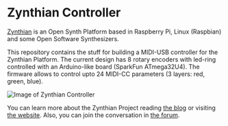 # Zynthian Controller

[Zynthian](http://zynthian.org) is an Open Synth Platform based in Raspberry Pi, Linux (Raspbian) and some Open Software Synthesizers.

This repository contains the stuff for building a MIDI-USB controller for the Zynthian Platform. The current design has 8 rotary encoders with led-ring controlled with an Arduino-like board (SparkFun ATmega32U4). The firmware allows to control upto 24 MIDI-CC parameters (3 layers: red, green, blue).

![Image of Zynthian Controller](https://raw.githubusercontent.com/zynthian/zynthian-controller/master/photos/zynthian_controller_01.jpg)

You can learn more about the Zynthian Project reading [the blog](http://blog.zynthian.org) or visiting [the website](http://zynthian.org). Also, you can join the conversation in [the forum](https://discourse.zynthian.org).
